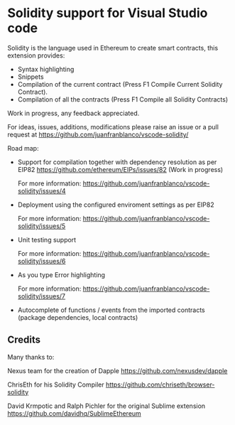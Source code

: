 # Solidity support for Visual Studio code
Solidity is the language used in Ethereum to create smart contracts, this extension provides: 

* Syntax highlighting
* Snippets
* Compilation of the current contract (Press F1 Compile Current Solidity Contract). 
* Compilation of all the contracts (Press F1 Compile all Solidity Contracts)

Work in progress, any feedback appreciated.

For ideas, issues, additions, modifications please raise an issue or a pull request at https://github.com/juanfranblanco/vscode-solidity/

Road map:

* Support for compilation together with dependency resolution as per EIP82 https://github.com/ethereum/EIPs/issues/82 (Work in progress)
    
    For more information: https://github.com/juanfranblanco/vscode-solidity/issues/4
     
* Deployment using the configured enviroment settings as per EIP82
   
    For more information: https://github.com/juanfranblanco/vscode-solidity/issues/5 

* Unit testing support

    For more information: https://github.com/juanfranblanco/vscode-solidity/issues/6
    
* As you type Error highlighting
    
    For more information: https://github.com/juanfranblanco/vscode-solidity/issues/7
    
* Autocomplete of functions / events from the imported contracts (package dependencies, local contracts)
 

## Credits
Many thanks to:

Nexus team for the creation of Dapple https://github.com/nexusdev/dapple

ChrisEth for his Solidity Compiler https://github.com/chriseth/browser-solidity

David Krmpotic and Ralph Pichler for the original Sublime extension
https://github.com/davidhq/SublimeEthereum
